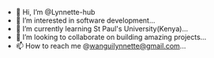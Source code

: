 - 👋 Hi, I’m @Lynnette-hub
- 👀 I’m interested in software development...
- 🌱 I’m currently learning St Paul's University(Kenya)...
- 💞️ I’m looking to collaborate on building amazing projects...
- 📫 How to reach me @wanguilynnette@gmail.com...

<!---
Lynnette-hub/Lynnette-hub is a ✨ special ✨ repository because its `README.md` (this file) appears on your GitHub profile.
You can click the Preview link to take a look at your changes.
--->
